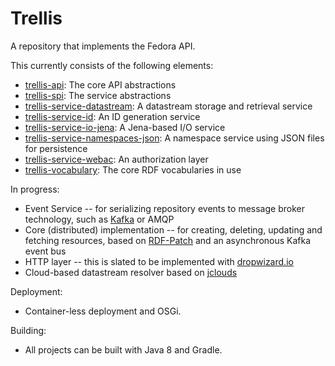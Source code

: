 # Trellis

A repository that implements the Fedora API.

This currently consists of the following elements:

  * [trellis-api](https://github.com/acoburn/trellis-api): The core API abstractions
  * [trellis-spi](https://github.com/acoburn/trellis-spi): The service abstractions
  * [trellis-service-datastream](https://github.com/acoburn/trellis-service-datastream): A datastream storage and retrieval service
  * [trellis-service-id](https://github.com/acoburn/trellis-service-id): An ID generation service
  * [trellis-service-io-jena](https://github.com/acoburn/trellis-service-io-jena): A Jena-based I/O service
  * [trellis-service-namespaces-json](https://github.com/acoburn/trellis-service-namespaces-json): A namespace service using JSON files for persistence
  * [trellis-service-webac](https://github.com/acoburn/trellis-service-webac): An authorization layer
  * [trellis-vocabulary](https://github.com/acoburn/trellis-vocabulary): The core RDF vocabularies in use

In progress:

 * Event Service -- for serializing repository events to message broker technology, such as [Kafka](http://kafka.apache.org) or AMQP
 * Core (distributed) implementation -- for creating, deleting, updating and fetching resources, based on [RDF-Patch](https://afs.github.io/rdf-patch/) and an asynchronous Kafka event bus
 * HTTP layer -- this is slated to be implemented with [dropwizard.io](http://dropwizard.io)
 * Cloud-based datastream resolver based on [jclouds](https://jclouds.apache.org/)

Deployment:

 * Container-less deployment and OSGi.

Building:

 * All projects can be built with Java 8 and Gradle.
